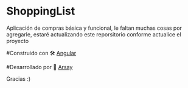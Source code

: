 # ShoppingList

Aplicación de compras básica y funcional, le faltan muchas cosas por agregarle, estaré actualizando este reporsitorio conforme actualice el proyecto

#Construido con 🛠️
[Angular](https://angular.io/)

#Desarrollado por 🚀
[Arsay](https://gist.github.com/ArsayDv)

Gracias :)
